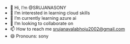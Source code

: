 - 👋 Hi, I’m @SRUJANASONY
- 👀 I’m interested in learning cloud skills
- 🌱 I’m currently learning azure ai
- 💞️ I’m looking to collaborate on 
- 📫 How to reach me srujanavalabhoju2002@gmail.com
- 😄 Pronouns: sony
<!---
SRUJANASONY/SRUJANASONY is a ✨ special ✨ repository because its `README.md` (this file) appears on your GitHub profile.
You can click the Preview link to take a look at your changes.
--->
